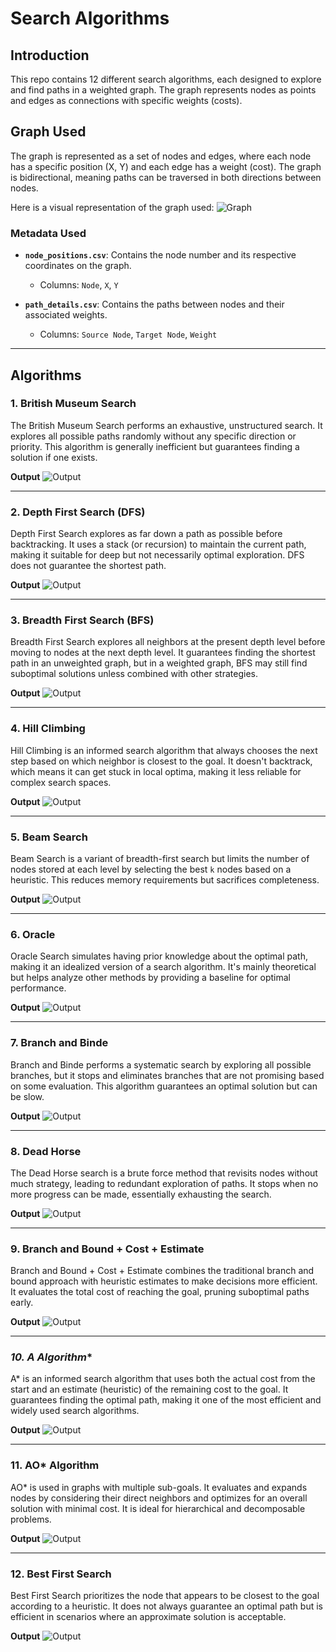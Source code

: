 # **Search Algorithms**

## **Introduction**
This repo contains 12 different search algorithms, each designed to explore and find paths in a weighted graph. The graph represents nodes as points and edges as connections with specific weights (costs). 

## **Graph Used**
The graph is represented as a set of nodes and edges, where each node has a specific position (X, Y) and each edge has a weight (cost). The graph is bidirectional, meaning paths can be traversed in both directions between nodes.

Here is a visual representation of the graph used:
![Graph]("..\metaData\tree_visualization.png")

### **Metadata Used**

- **`node_positions.csv`**: Contains the node number and its respective coordinates on the graph.
  - Columns: `Node`, `X`, `Y`
  
- **`path_details.csv`**: Contains the paths between nodes and their associated weights.
  - Columns: `Source Node`, `Target Node`, `Weight`

---

## **Algorithms**

### **1. British Museum Search**
The British Museum Search performs an exhaustive, unstructured search. It explores all possible paths randomly without any specific direction or priority. This algorithm is generally inefficient but guarantees finding a solution if one exists.

**Output**
![Output]("..\Output\BMS.png")

---

### **2. Depth First Search (DFS)**
Depth First Search explores as far down a path as possible before backtracking. It uses a stack (or recursion) to maintain the current path, making it suitable for deep but not necessarily optimal exploration. DFS does not guarantee the shortest path.

**Output**
![Output]("..\Output\DFS.png")

---

### **3. Breadth First Search (BFS)**
Breadth First Search explores all neighbors at the present depth level before moving to nodes at the next depth level. It guarantees finding the shortest path in an unweighted graph, but in a weighted graph, BFS may still find suboptimal solutions unless combined with other strategies.

**Output**
![Output]("..\Output\BFS.png")

---

### **4. Hill Climbing**
Hill Climbing is an informed search algorithm that always chooses the next step based on which neighbor is closest to the goal. It doesn't backtrack, which means it can get stuck in local optima, making it less reliable for complex search spaces.

**Output**
![Output]("..\Output\HillClimbing.png")

---

### **5. Beam Search**
Beam Search is a variant of breadth-first search but limits the number of nodes stored at each level by selecting the best `k` nodes based on a heuristic. This reduces memory requirements but sacrifices completeness.

**Output**
![Output]("..\Output\BeamSearch.png")

---

### **6. Oracle**
Oracle Search simulates having prior knowledge about the optimal path, making it an idealized version of a search algorithm. It's mainly theoretical but helps analyze other methods by providing a baseline for optimal performance.

**Output**
![Output]("..\Output\Oracle.png")

---

### **7. Branch and Binde**
Branch and Binde performs a systematic search by exploring all possible branches, but it stops and eliminates branches that are not promising based on some evaluation. This algorithm guarantees an optimal solution but can be slow.

**Output**
![Output]("..\Output\Branch_and_Bound.png")

---

### **8. Dead Horse**
The Dead Horse search is a brute force method that revisits nodes without much strategy, leading to redundant exploration of paths. It stops when no more progress can be made, essentially exhausting the search.

**Output**
![Output]("..\Output\DH.png")

---

### **9. Branch and Bound + Cost + Estimate**
Branch and Bound + Cost + Estimate combines the traditional branch and bound approach with heuristic estimates to make decisions more efficient. It evaluates the total cost of reaching the goal, pruning suboptimal paths early.

**Output**
![Output]("..\Output\BB_Cost_Est.png")

---

### **10. A* Algorithm**
A* is an informed search algorithm that uses both the actual cost from the start and an estimate (heuristic) of the remaining cost to the goal. It guarantees finding the optimal path, making it one of the most efficient and widely used search algorithms.

**Output**
![Output]("..\Output\A_Star.png")

---

### **11. AO\*** Algorithm
AO* is used in graphs with multiple sub-goals. It evaluates and expands nodes by considering their direct neighbors and optimizes for an overall solution with minimal cost. It is ideal for hierarchical and decomposable problems.

**Output**
![Output]("..\Output\AO_Star.png")

---

### **12. Best First Search**
Best First Search prioritizes the node that appears to be closest to the goal according to a heuristic. It does not always guarantee an optimal path but is efficient in scenarios where an approximate solution is acceptable.

**Output**
![Output]("..\Output\BestFirstSearch.png")




